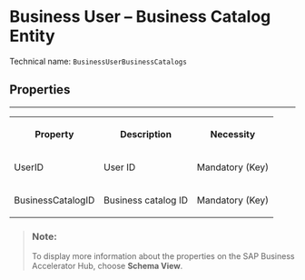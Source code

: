 <!-- loiofe047fe16644468f96fe9927ef9344a0 -->

# Business User – Business Catalog Entity





Technical name: `BusinessUserBusinessCatalogs` 



<a name="loiofe047fe16644468f96fe9927ef9344a0__BusinessUserBusinessCatalog"/>

## Properties

****


<table>
<tr>
<th valign="top">

Property



</th>
<th valign="top">

Description



</th>
<th valign="top">

Necessity



</th>
</tr>
<tr>
<td valign="top">

UserID



</td>
<td valign="top">

User ID



</td>
<td valign="top">

Mandatory \(Key\)



</td>
</tr>
<tr>
<td valign="top">

BusinessCatalogID



</td>
<td valign="top">

Business catalog ID



</td>
<td valign="top">

Mandatory \(Key\)



</td>
</tr>
</table>

> ### Note:  
> To display more information about the properties on the SAP Business Accelerator Hub, choose **Schema View**.

